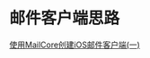 # 邮件客户端思路
   
   [使用MailCore创建iOS邮件客户端(一)](http://blog.csdn.net/kmyhy/article/details/8258733)
   
   
   